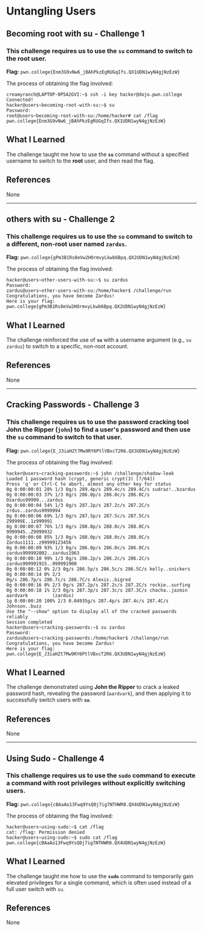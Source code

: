 # Untangling Users

## Becoming root with su - Challenge 1
### This challenge requires us to use the `su` command to switch to the **root** user.

**Flag:** `pwn.college{Enm3G9vNw6_jBAhPkzEgRUGqIfs.QX1UDN1wyN4gjNzEzW}`

The process of obtaining the flag involved:

```
creamyranch@LAPTOP-0P5A2GVI:~$ ssh -i key hacker@dojo.pwn.college
Connected!
hacker@users~becoming-root-with-su:~$ su
Password:
root@users~becoming-root-with-su:/home/hacker# cat /flag
pwn.college{Enm3G9vNw6_jBAhPkzEgRUGqIfs.QX1UDN1wyN4gjNzEzW}
```

## What I Learned

The challenge taught me how to use the **`su`** command without a specified username to switch to the **root** user, and then read the flag.

## References

None

---

## others with su - Challenge 2
### This challenge requires us to use the `su` command to switch to a **different, non-root user** named `zardus`.

**Flag:** `pwn.college{gPm3B1Rs8eVw2HOrmvyLkwb6Bpq.QX2UDN1wyN4gjNzEzW}`

The process of obtaining the flag involved:

```
hacker@users~other-users-with-su:~$ su zardus
Password:
zardus@users~other-users-with-su:/home/hacker$ /challenge/run
Congratulations, you have become Zardus!
Here is your flag:
pwn.college{gPm3B1Rs8eVw2HOrmvyLkwb6Bpq.QX2UDN1wyN4gjNzEzW}
```

## What I Learned

The challenge reinforced the use of **`su`** with a username argument (e.g., `su zardus`) to switch to a specific, non-root account.

## References

None

---

## Cracking Passwords - Challenge 3
### This challenge requires us to use the password cracking tool **John the Ripper** (`john`) to find a user's password and then use the `su` command to switch to that user.

**Flag:** `pwn.college{E_J3iaHZt7Mw9RY6PtlVBxcT2R6.QX3UDN1wyN4gjNzEzW}`

The process of obtaining the flag involved:

```
hacker@users~cracking-passwords:~$ john /challenge/shadow-leak
Loaded 1 password hash (crypt, generic crypt(3) [?/64])
Press 'q' or Ctrl-C to abort, almost any other key for status
0g 0:00:00:01 28% 1/3 0g/s 289.4p/s 289.4c/s 289.4C/s sudraz!..bzardus
0g 0:00:00:03 37% 1/3 0g/s 286.0p/s 286.0c/s 286.0C/s Ozardus99999...zardus
0g 0:00:00:04 54% 1/3 0g/s 287.2p/s 287.2c/s 287.2C/s zrdus..zardus9999994
0g 0:00:00:06 69% 1/3 0g/s 287.5p/s 287.5c/s 287.5C/s Z99999E..1z999991
0g 0:00:00:07 76% 1/3 0g/s 288.0p/s 288.0c/s 288.0C/s 9999945..Z9999932
0g 0:00:00:08 85% 1/3 0g/s 288.0p/s 288.0c/s 288.0C/s Zardus1111..z99999123456
0g 0:00:00:09 93% 1/3 0g/s 286.0p/s 286.0c/s 286.0C/s zardus999992002..zardus1963
0g 0:00:00:10 99% 1/3 0g/s 286.2p/s 286.2c/s 286.2C/s zardus999991915..999991900
0g 0:00:00:12 0% 2/3 0g/s 286.5p/s 286.5c/s 286.5C/s kelly..snickers
0g 0:00:00:14 0% 2/3
0g/s 286.7p/s 286.7c/s 286.7C/s Alexis..bigred
0g 0:00:00:16 0% 2/3 0g/s 287.2p/s 287.2c/s 287.2C/s rockie..surfing
0g 0:00:00:18 1% 2/3 0g/s 287.3p/s 287.3c/s 287.3C/s chacha..jazmin
aardvark         (zardus)
1g 0:00:00:20 100% 2/3 0.04935g/s 287.4p/s 287.4c/s 287.4C/s Johnson..buzz
Use the "--show" option to display all of the cracked passwords reliably
Session completed
hacker@users~cracking-passwords:~$ su zardus
Password:
zardus@users~cracking-passwords:/home/hacker$ /challenge/run
Congratulations, you have become Zardus!
Here is your flag:
pwn.college{E_J3iaHZt7Mw9RY6PtlVBxcT2R6.QX3UDN1wyN4gjNzEzW}
```

## What I Learned

The challenge demonstrated using **John the Ripper** to crack a leaked password hash, revealing the password (`aardvark`), and then applying it to successfully switch users with **`su`**.

## References

None

---

## Using Sudo - Challenge 4
### This challenge requires us to use the `sudo` command to execute a command with **root privileges** without explicitly switching users.

**Flag:** `pwn.college{cBAaAo13Fwq9YsQ0j7ig7NTHWR0.QX4UDN1wyN4gjNzEzW}`

The process of obtaining the flag involved:

```
hacker@users~using-sudo:~$ cat /flag
cat: /flag: Permission denied
hacker@users~using-sudo:~$ sudo cat /flag
pwn.college{cBAaAo13Fwq9YsQ0j7ig7NTHWR0.QX4UDN1wyN4gjNzEzW}
```

## What I Learned

The challenge taught me how to use the **`sudo`** command to temporarily gain elevated privileges for a single command, which is often used instead of a full user switch with `su`.

## References

None